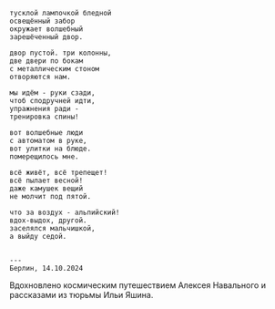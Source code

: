 ```
тусклой лампочкой бледной
освещённый забор
окружает волшебный
зарешёченный двор.

двор пустой. три колонны,
две двери по бокам
с металлическим стоном
отворяются нам.

мы идём - руки сзади,
чтоб сподручней идти,
упражнения ради -
тренировка спины!

вот волшебные люди
с автоматом в руке,
вот улитки на блюде.
померещилось мне.

всё живёт, всё трепещет!
всё пылает весной!
даже камушек вещий
не молчит под пятой.

что за воздух - альпийский!
вдох-выдох, другой.
заселялся мальчишкой,
а выйду седой.


---
Берлин, 14.10.2024
```

Вдохновлено космическим путешествием Алексея Навального и рассказами из тюрьмы Ильи Яшина. 
